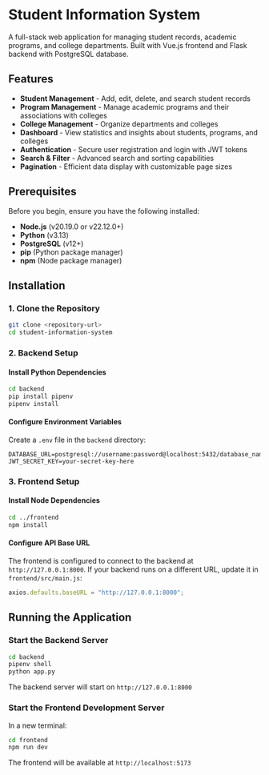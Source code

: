 # Student Information System

A full-stack web application for managing student records, academic programs, and college departments. Built with Vue.js frontend and Flask backend with PostgreSQL database.

## Features

-  **Student Management** - Add, edit, delete, and search student records
-  **Program Management** - Manage academic programs and their associations with colleges
-  **College Management** - Organize departments and colleges
-  **Dashboard** - View statistics and insights about students, programs, and colleges
-  **Authentication** - Secure user registration and login with JWT tokens
-  **Search & Filter** - Advanced search and sorting capabilities
-  **Pagination** - Efficient data display with customizable page sizes

## Prerequisites

Before you begin, ensure you have the following installed:
- **Node.js** (v20.19.0 or v22.12.0+)
- **Python** (v3.13)
- **PostgreSQL** (v12+)
- **pip** (Python package manager)
- **npm** (Node package manager)

## Installation

### 1. Clone the Repository

```bash
git clone <repository-url>
cd student-information-system
```

### 2. Backend Setup

#### Install Python Dependencies

```bash
cd backend
pip install pipenv
pipenv install
```

#### Configure Environment Variables

Create a `.env` file in the `backend` directory:

```env
DATABASE_URL=postgresql://username:password@localhost:5432/database_name
JWT_SECRET_KEY=your-secret-key-here
```

### 3. Frontend Setup

#### Install Node Dependencies

```bash
cd ../frontend
npm install
```

#### Configure API Base URL

The frontend is configured to connect to the backend at `http://127.0.0.1:8000`. If your backend runs on a different URL, update it in `frontend/src/main.js`:

```javascript
axios.defaults.baseURL = "http://127.0.0.1:8000";
```

## Running the Application

### Start the Backend Server

```bash
cd backend
pipenv shell
python app.py
```

The backend server will start on `http://127.0.0.1:8000`

### Start the Frontend Development Server

In a new terminal:

```bash
cd frontend
npm run dev
```

The frontend will be available at `http://localhost:5173`
